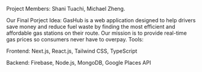 Project Members: Shani Tuachi, Michael Zheng. 

Our Final Porject Idea: GasHub is a web application designed to help drivers save money and reduce fuel waste by finding the most efficient and affordable gas stations on their route. 
Our mission is to provide real-time gas prices so consumers never have to overpay.
Tools:

Frontend:
Next.js,
React.js,
Tailwind CSS,
TypeScript

Backend:
Firebase,
Node.js,
MongoDB,
Google Places API

